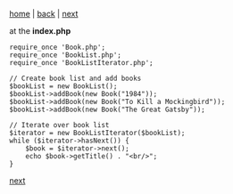 [home](./page01.md)  | [back](./page04.md) | [next](./page06.md)

at the **index.php**

```
require_once 'Book.php';
require_once 'BookList.php';
require_once 'BookListIterator.php';

// Create book list and add books
$bookList = new BookList();
$bookList->addBook(new Book("1984"));
$bookList->addBook(new Book("To Kill a Mockingbird"));
$bookList->addBook(new Book("The Great Gatsby"));

// Iterate over book list
$iterator = new BookListIterator($bookList);
while ($iterator->hasNext()) {
    $book = $iterator->next();
    echo $book->getTitle() . "<br/>";
}
```



[next](./page06.md)
